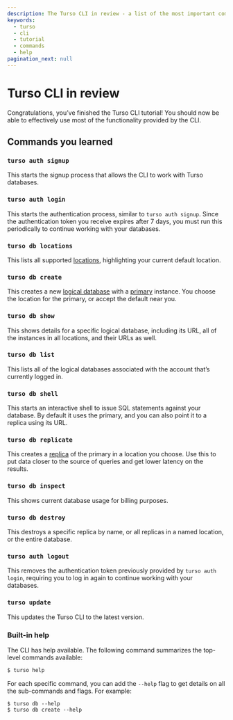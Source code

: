 ```yaml
---
description: The Turso CLI in review - a list of the most important commands.
keywords:
  - turso
  - cli
  - tutorial
  - commands
  - help
pagination_next: null
---
```


# Turso CLI in review

Congratulations, you’ve finished the Turso CLI tutorial! You should now be able
to effectively use most of the functionality provided by the CLI.

## Commands you learned

### `turso auth signup`

This starts the signup process that allows the CLI to work with Turso databases.

### `turso auth login`

This starts the authentication process, similar to `turso auth signup`. Since
the authentication token you receive expires after 7 days, you must run this
periodically to continue working with your databases.

### `turso db locations`

This lists all supported [locations], highlighting your current default location.

### `turso db create`

This creates a new [logical database] with a [primary] instance. You choose the
location for the primary, or accept the default near you.

### `turso db show`

This shows details for a specific logical database, including its URL, all of
the instances in all locations, and their URLs as well.

### `turso db list`

This lists all of the logical databases associated with the account that’s
currently logged in.

### `turso db shell`

This starts an interactive shell to issue SQL statements against your database.
By default it uses the primary, and you can also point it to a replica using its
URL.

### `turso db replicate`

This creates a [replica] of the primary in a location you choose. Use this to
put data closer to the source of queries and get lower latency on the results.

### `turso db inspect`

This shows current database usage for billing purposes.

### `turso db destroy`

This destroys a specific replica by name, or all replicas in a named location,
or the entire database.

### `turso auth logout`

This removes the authentication token previously provided by `turso auth login`,
requiring you to log in again to continue working with your databases.

### `turso update`
This updates the Turso CLI to the latest version.

### Built-in help

The CLI has help available.  The following command summarizes the top-level
commands available:

```bash
$ turso help
```

For each specific command, you can add the `--help` flag to get details on all
the sub-commands and flags. For example:

```
$ turso db --help
$ turso db create --help
```


[locations]: /concepts#location
[logical database]: /concepts#logical-database
[primary]: /concepts#primary
[replica]: /concepts#replica
